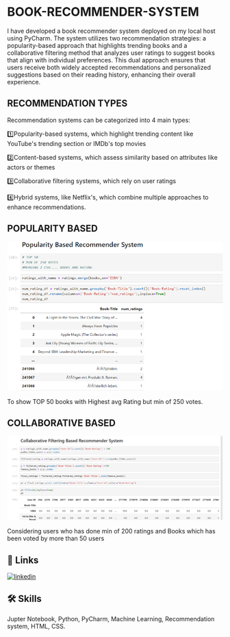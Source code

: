 
# BOOK-RECOMMENDER-SYSTEM

I have developed a book recommender system deployed on my local host using PyCharm. The system utilizes two recommendation strategies: a popularity-based approach that highlights trending books and a collaborative filtering method that analyzes user ratings to suggest books that align with individual preferences. This dual approach ensures that users receive both widely accepted recommendations and personalized suggestions based on their reading history, enhancing their overall experience.


## RECOMMENDATION TYPES
Recommendation systems can be categorized into 4 main types: 

1️⃣Popularity-based systems, which highlight trending content like YouTube's trending section or IMDb's top movies

2️⃣Content-based systems, which assess similarity based on attributes like actors or themes

3️⃣Collaborative filtering systems, which rely on user ratings

4️⃣Hybrid systems, like Netflix's, which combine multiple approaches to enhance recommendations.


## POPULARITY BASED

![App Screenshot](https://github.com/Sanika2029/book-recommender/blob/main/Popularity%20based.png)

 To show TOP 50 books with Highest avg Rating but min of 250 votes.

## COLLABORATIVE BASED

![App Screenshot](https://github.com/Sanika2029/book-recommender/blob/main/Collaborative%20filtering.png)

Considering users who has done min of 200 ratings
and Books which has been voted by more than 50 users

## 🔗 Links
[![linkedin](https://img.shields.io/badge/linkedin-0A66C2?style=for-the-badge&logo=linkedin&logoColor=white)](https://www.linkedin.com/in/sanika-nandurkar-7ab823250/)



## 🛠 Skills
Jupter Notebook,
Python,
PyCharm,
Machine Learning,
Recommendation system,
HTML,
CSS.
